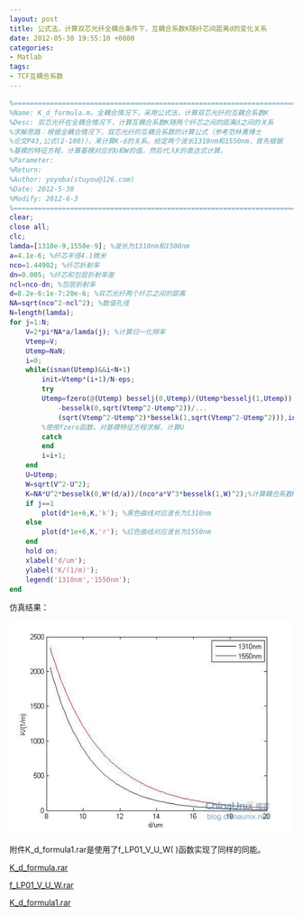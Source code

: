 ```yaml
---
layout: post
title: 公式法，计算双芯光纤全耦合条件下，互耦合系数K随纤芯间距离d的变化关系
date: 2012-05-30 19:55:10 +0800
categories:
- Matlab
tags:
- TCF互耦合系数
---
```


```matlab
%==========================================================================
%Name: K_d_formula.m，全耦合情况下，采用公式法，计算双芯光纤的互耦合系数K
%Desc: 双芯光纤在全耦合情况下，计算互耦合系数K随两个纤芯之间的距离d之间的关系
%求解思路：根据全耦合情况下，双芯光纤的互耦合系数的计算公式（参考范林勇博士
%论文P43,公式(2-100)），来计算K-d的关系。给定两个波长1310nm和1550nm，首先根据
%基模的特征方程，计算基模对应的U和W的值，然后代入K的表达式计算。
%Parameter:
%Return:
%Author: yoyoba(stuyou@126.com)
%Date: 2012-5-30
%Modify: 2012-6-3
%==========================================================================
clear;
close all;
clc;
lamda=[1310e-9,1550e-9]; %波长为1310nm和1500nm
a=4.1e-6; %纤芯半径4.1微米
nco=1.44902; %纤芯折射率
dn=0.005; %纤芯和包层折射率差
ncl=nco-dn; %包层折射率
d=8.2e-6:1e-7:20e-6; %双芯光纤两个纤芯之间的距离
NA=sqrt(nco^2-ncl^2); %数值孔径
N=length(lamda);
for j=1:N;
    V=2*pi*NA*a/lamda(j); %计算归一化频率
    Vtemp=V;
    Utemp=NaN;
    i=0;
    while(isnan(Utemp)&&i<N+1)
        init=Vtemp*(i+1)/N-eps;
        try
        Utemp=fzero(@(Utemp) besselj(0,Utemp)/(Utemp*besselj(1,Utemp))...
            -besselk(0,sqrt(Vtemp^2-Utemp^2))/...
            (sqrt(Vtemp^2-Utemp^2)*besselk(1,sqrt(Vtemp^2-Utemp^2))),init);
        %使用fzero函数，对基模特征方程求解，计算U
        catch
        end
        i=i+1;
    end
    U=Utemp;
    W=sqrt(V^2-U^2);
    K=NA*U^2*besselk(0,W*(d/a))/(nco*a*V^3*besselk(1,W)^2);%计算耦合系数K的公式
    if j==1
        plot(d*1e+6,K,'k'); %黑色曲线对应波长为1310nm
    else
        plot(d*1e+6,K,'r'); %红色曲线对应波长为1550nm
    end
    hold on;
    xlabel('d/um');
    ylabel('K/(1/m)');
    legend('1310nm','1550nm');
end
```

仿真结果：

![](https://github.com/stuyou/stuyou.github.io/raw/master/_posts/image/K-d.jpg)

附件K_d_formula1.rar是使用了f_LP01_V_U_W( )函数实现了同样的同能。

[K_d_formula.rar](https://github.com/stuyou/stuyou.github.io/raw/master/_posts/data/K_d_formula.rar) 

[f_LP01_V_U_W.rar](https://github.com/stuyou/stuyou.github.io/raw/master/_posts/data/f_LP01_V_U_W.rar)

[K_d_formula1.rar](https://github.com/stuyou/stuyou.github.io/raw/master/_posts/data/K_d_formula1.rar)
